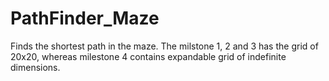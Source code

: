 # PathFinder_Maze
Finds the shortest path in the maze. The milstone 1, 2 and 3 has the grid of 20x20, whereas milestone 4 contains expandable grid of indefinite dimensions.

